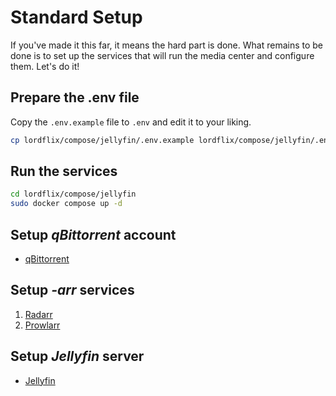 # Standard Setup

If you've made it this far, it means the hard part is done. What remains to be done is to set up the services that will run the media center and configure them. Let's do it!

## Prepare the .env file

Copy the `.env.example` file to `.env` and edit it to your liking.

```bash
cp lordflix/compose/jellyfin/.env.example lordflix/compose/jellyfin/.env
```

## Run the services

```bash
cd lordflix/compose/jellyfin
sudo docker compose up -d
```

## Setup _qBittorrent_ account

- [qBittorrent]()

## Setup _-arr_ services

1.  [Radarr]()
2.  [Prowlarr]()

## Setup _Jellyfin_ server

- [Jellyfin]()
